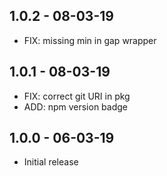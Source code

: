 ## 1.0.2 - 08-03-19
* FIX: missing min in gap wrapper

## 1.0.1 - 08-03-19
* FIX: correct git URI in pkg
* ADD: npm version badge

## 1.0.0 - 06-03-19
* Initial release
